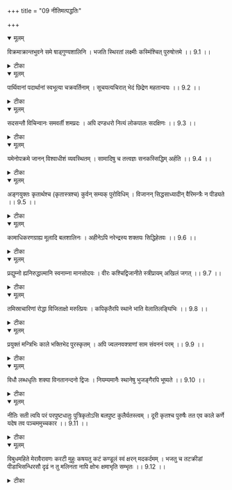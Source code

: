 +++
title = "09 नीतिमत्पद्धतिः"

+++


<details open><summary>मूलम्</summary>

विक्रमाक्रान्तभुवने समे षाड्गुण्यशालिनि ।
भजति स्थिरतां लक्ष्मीः कस्मिंश्चित् पुरुषोत्तमे ।। 9.1 ।।
</details>



<details><summary>टीका</summary>

विक्रमाक्रान्तभुवने पराक्रमव्याप्त लोके समे । अपि भ्राता सुतोऽर्घ्यो वा श्वशुरो मातुलोऽपि वा । नादण्ड्यो नाम राज्ञोऽस्ति धर्माद्विचलितः स्वकात् । द्वेष्योऽपि सम्मतः शिष्टस्तस्यार्तस्य यथौषधम् । त्याज्यो दुष्टः प्रियोऽप्यासीत् अङ्गली वोरगक्षता । इत्याद्युक्त रीत्या शरीरसम्बन्ध स्नेहद्वेषानादरेण गुणवत्यनुग्रहं दुर्गुणे निग्रहं च कुर्वन्ति इत्यर्थः । षाड्गुण्यशालिनि सन्धिविग्रहयानासन द्वैधीभाव समाश्रयाख्य गुणषट्क विशिष्टे आनृशंस्यम् अनुक्रोशः श्रुतं शीलं दमश्शमः । राघवं शोभयन्त्येते षड्गुणाः पुरुषोत्तमम् । इत्युक्त आनृशंस्यादि गुणषट्कयुक्तः इतीवार्थः । पुरुषोत्तमे पुरुषेषु श्रेष्ठि कस्मिंश्चित् राजनि लक्ष्मीः ऐश्वर्यं स्थिरतां भजति । न नश्यति । अर्थान्तरम् । विक्रमाक्रान्तभुवने त्रिभिर्विक्रमैः पदन्यासैः मितलोकत्रये समे । समोऽहं सर्वभूतेषु न मे द्वेष्योऽस्ति न प्रियः इत्युक्त स्नेहद्वेष विरहरूप साम्य विशिष्टे षाड्गुण्यशालिनि ज्ञान-शक्ति-बलैश्वर्य-तेजोरूप गुणषट्क विशिष्टे पुरुषोत्तमे नारायणे श्रीपतिः पुरुषोत्तम इत्यमरः । कस्मिंश्चित् एकस्मिन्नेव लक्ष्मीः पद्मा स्थिरताम् । नित्यैवेषा जगन्माता विष्णोः श्रीरनपायिनी इत्युक्तम् अनपायिनं सम्बन्धविशेषं भजते । 9.1 ।
</details>



<details open><summary>मूलम्</summary>

पार्थिवानां पदार्थानां स्वभूत्या चक्रवर्तिनाम् ।
सूचयत्यचिरात् भेदं छिद्रेण महतान्वयः ।। 9.2 ।।
</details>



<details><summary>टीका</summary>

पदार्थानां पदं त्राणं चक्रवर्तित्व संरक्षणमेव प्रयोजनं येषां तेषां स्वभूत्या निजैश्वर्येण चक्रवर्तिनां सर्वस्मिन्नपि भूचक्रे वर्तमानानां सर्वमपि भूचक्रं वर्तयतां वृत्तियुक्तं कुर्वताम् इति वार्थः । पार्थिवानां राज्ञां महवता बलवता छिद्रेण स्वजन विरोधेनान्य यः सम्बन्धः अचिरादेव भेदं तृतीयमुपायं कारणत्वेन सूचयति । ऐश्वर्य भ्रंशरूपम् अवस्थान्तरं वा स्वकार्यत्वेन सूचयति । अर्थान्तरम् । चक्रवर्तिनां कुलाल चक्रस्थितानां पार्थिवानां पदार्थानां कुल्यरामिति (मृदामिति) भावः । महता छिद्रेण विशालेन रन्ध्रेण अन्वयः सम्बन्धः अचिरात् स्वभूत्या स्वोत्पत्त्या घटशरावादि आकारापत्त्या प्रयुक्तं मृदन्त वैलक्षण्यं सूचयति । 9.2 ।
</details>



<details open><summary>मूलम्</summary>

सदसन्तौ विचिन्वानः समवर्ती शमप्रदः ।
अपि दण्डधरो नित्यं लोकपालः सदक्षिणः ।। 9.3 ।।
</details>



<details><summary>टीका</summary>

सदसन्तौ साध्वसाधू विचिन्वानः अनुग्रहाय निग्रहाय च मार्गमाणः समवर्ती प्रजासु पक्षपातं विना वर्तमानः । शमप्रदः परस्परविरोधं परिहरन् तस्करादि उपद्रवञ्च परिहरन् नित्यं दण्ड्येषु दण्डधरोऽपि यो लोकपालो भवति यो राजा जनरक्षको भवति स दक्षिणः समर्थः विपरीतस्त्वसमर्थः । अर्थान्तरम् । यो लोकपालः स्वर्गं नरकं च प्रापयितुं सदसन्तौ पुण्य-पापकृतौ विचिन्वानः समं वर्तत इति व्युत्पत्त्या समवर्तीसंज्ञः । शमप्रदः इन्द्रिय व्यापारविरतिश्शमः तत्प्रदः मारयन् इत्यर्थः । नित्यं दण्डधरोऽपि दण्डाख्यम् आयुधं दण्ड्येषु पापकृतां पापानुरूपं निग्रहं धारयति इति व्युत्पत्त्या दण्डधरसंज्ञश्च भवति । सदक्षिणः दक्षिणदिग्वर्ती । 9.3 ।
</details>



<details open><summary>मूलम्</summary>

यमेनोपक्रमे जानन् विश्वाधीशं व्यवस्थितम् ।
सामादिषु च तत्त्वज्ञः सनकस्सिद्धिम् अर्हति ।। 9.4 ।।
</details>



<details><summary>टीका</summary>

अहिंसा सत्यवचनं ब्रह्मचर्यम् अकल्कता । अस्तेयम् इति पञ्चैते यमाश्चैव व्रतानि च इति । यम शब्दार्थ उक्तः उपक्रमे ऐश्वर्यारम्भ दशायां यमेन अहिंसादिना व्यवस्थितम् एकरूपं पुरुषं विश्वाधीशं विश्वस्य भूमण्डलस्याधीशं प्रभुं जानन् अहिंसादि युक्त एव मण्डलाधिपतिः भविष्यति इति निश्चयवान् इत्यर्थः । सामादिषु साम-दान-भेद-दण्डेषु तत्त्वज्ञः यथार्थज्ञानवांश्च यो भवति सः तादृशः कः सिद्धिं नार्हति । एतादृशः सर्वोऽपि राजा सिद्धिम् इष्टार्थप्राप्तिम् अर्हति एव इत्यर्थः । अर्थान्तरम् । यं सनकं ब्रह्मकुमारम् एनोपक्रमे पापागमे जाते व्यवस्थिम् । परमात्मनि अवस्थितं विश्वाधीशं च विश्वेषाम् अधीशं मानसव्यधानाम् ईशम् अवश्यं च अजानन् महर्षयो ज्ञातवन्तः । सामादिषु ऋग्यजुस्सामाथर्वणेषु तत्त्वज्ञस्स सनकः सिद्धिमर्हत्येव । विः पक्षी परमात्मनोरिति भट्टबाणः । पुंस्याधिर्मानसी व्यधत्यमरः । अर्थान्तरम् । एनोपक्रमे पापागमे विश्वाधीशं प्रपञ्चप्रभुं व्यवस्थितं हंस स्थितिं च यं ब्रह्माणां जानन् सामादि तत्त्वज्ञः पुरुषो भवति स कः स ब्रह्मा सिद्धिं प्राप्यतां नार्हतीति । अर्थान्तरम् । सामादि तत्त्वज्ञः पुरुषः व्यवस्थितं गरुडस्थितं हरिं विश्वाधीशं चराचरपतिं जानन् भवति । एको नैकस्सवः कः किम् इति क संज्ञस्स हरिः सिद्धिम् अनवाप्तावाप्तव्य प्राप्तिं नार्हति । नानवाप्तम् अवाप्तम् इति स्मृतेः । 9.4 ।
</details>



<details open><summary>मूलम्</summary>

अङ्गयुक्तः कृतार्थश्च (कृतास्त्रश्च) कुर्वन् सम्यक् पुरोविधिम् ।
विजानन् सिद्धसाध्यादीन् वैरिमन्त्रैः न पीड्यते ।। 9.5 ।।
</details>



<details><summary>टीका</summary>

अङ्गयुक्तः स्वाम्यमात्यादिभिः सप्तभिः अङ्गैः युक्तः कृतार्थः साधितास्त्रः पुरः नगर्याः विधिं कर्तव्यं विधानं सम्यक् कुर्वन् सिद्ध्यसाध्यादीन् विजानन् असाध्यं त्याज्यं चादि शब्दार्थः । वैरिमन्त्रैः शत्रूणाम् आलोचनाभिः न पीड्यते । अर्थान्तरम् । हृदय शिरश्शिखा कवच नेत्रास्त्ररूपैः षड्भिरङ्गैः नेत्रवर्जितैः पञ्चभिर्वाङ्गैः युक्तः केषां चिन्मन्त्राणां पञ्चाङ्गान्युपदिष्टानि । तेषां चित् षडङ्गानि यथोपदेशं तत्तदङ्गैर्युक्त इत्यर्थः । कृतास्त्रः अस्त्रमन्त्रेण कृत दिग्बन्धन इत्यर्थः । अङ्गान्तर्भावेऽपि अस्त्रस्य पुनरुक्तिः । दिग्बन्धनार्था अनेनैवाफिप्रायेण गरुडपञ्चाशत् प्रथमश्लोकेऽपि अङ्गोक्ता सत्यामप्यस्त्रस्य पुनरुक्तिः । पुरोविधिं जप होम तर्पणाभिषेक विप्रभोजनात्मना पञ्चाङ्गां पुरश्चर्यां सम्यक् यथा शास्त्रं कुर्वन् सिद्धसाध्यादीन् विजानन् सिद्धसाध्य सुसिद्ध वैररूपांश्चतुर्विध मन्त्रान् विजानन् वैरिमन्त्रैः न पीड्यते । वैरिसंज्ञकैः मन्त्रैः न पीड्यति इत्यर्थः । मन्त्रचातुर्विध्यं पाद्मसंहीतायाम् उक्तम् । चतुष्पदं लिखित्वोऽर्व्यां तत्राकारादि निक्षिपेद् यस्मिन् पदे साधकस्य नामाद्यर्ण लिपिस्तथा तत्रैव चे भवेन मन्त्रस्याप्याद्यर्णम् अवस्थितम् । तत्सिद्धं स्याद्द्वितीये तु साध्यं विद्यादनन्तरे पदे तु सिद्धं तुर्ये तु वैपरीत्याय कल्पते । सिद्ध्येत् सिद्धं जपाद्यैस्तु साध्ये साध्यं सुसिद्धके । अधीत मात्रं महते फलाय भवतिर्ध्रुवम् । पदे तु वैणिस्याच्चेल्लपिरध्येत् प्रणाशनम् । आनुगुण्यं परीक्ष्याथ निमित्तानि परीक्ष्य च । साधकस्साधयेन्मन्त्रंदेवस्य कुटिलागतिम् । चतुर्षु मूलमन्त्रेषु नानुगुण्यं परीक्षयत् । तारमष्टाक्षरं चैव द्वादशाक्षरमेव च । विष्णुना यत्र्यापि तथा चत्वारः प्रथमे मता इति विजानन् सिद्धसाध्यादीन् इत्यत्र चातुर्विध्यज्ञानमात्रं स विवक्षितम् । किन्तु तत्कृतं ग्राह्याग्राह्यत्व ज्ञानं तत्फल भेद ज्ञानं केषु चिन्मन्त्रेषु वैरित्वानादरत्व ज्ञानं च उपसर्ग इमम् अर्थं सूचयति । तत्तन्मन्त्राज्ञानि तत्तन्मन्त्रप्रकरणे वेदितव्यानि । यदा अष्टाक्षराङ्गानि तत् प्रकरणे दर्शितानि । पाद्मे तन्त्रे अङ्गानि षट् । द्विषट्कस्य मन्त्रस्यैव विदुर्बुधा इति द्विषट्कशब्दो द्वादशाक्षरवाची द्वादशाक्षर मन्त्रस्यैव अस्यापि मन्त्रस्य ष़डङ्गानि । बुधा विदुः इत्यर्थः । द्वादशाक्षरस्य तु श्रद्धो महान्श्च वीरश्च द्वास्सहस्रश्च ते जपा । उल्कान्ताष्टदि मे शब्दाऋ चतुर्थ्यन्ता कुतान्नदाः इत्यङ्गान्युपदिष्टानि कुतान्त शब्दः स्वाहाकार वचनः । स्वाहाकारो कुतान्तस्यादिति संज्ञाकरणात् । क्रुद्धोल्काय स्वाहा । महोल्काय स्वाहा । वीरोल्काय स्वाहा । द्यूल्काय स्वाहा । सहस्रोल्काय स्वाहा । तेजोल्काय स्वाहा । इति षडङ्गमन्त्राः । बीज शक्त्यङ्गहीना ये मन्त्राः तेस्युः निरर्थकाः । तस्मात् साहं बिजयुक्तं शक्तियुक्तं फलप्रदमिति स्मरणात् अङ्गयुक्तम् इत्युक्तम् । एवं बहुप्रकारान् न्यासान् कृत्वा अन्ते दिग्बन्धनम् अस्त्रमन्त्रेण कर्तव्यं तत् उच्यते । कृतास्त्र इति क्रमदीपिकायां बहून् न्यासानुक्त्वा तदन्ते दिग्बन्धप्रकार उक्तः । प्रणवहृदोरवसाने ओन्नम इत्युच्चार्य तदन्ते सचतुर्थं सुदर्शन अस्त्रपदम् उक्त्वा षडन्तम् अमुना कलयेत् मनुना अस्त्रमुद्रया हरित इति हृदिति नमश्शब्दोच्यते । प्रणव हृदोरवसाने ओन्नम इत्युच्चार्य तदन्ते सचतुर्थं सुदर्शनमुक्त्वा सुदर्शनाय इत्युक्त्वा तथा अस्त्रपदं ष़डन्तमुक्त्वा तथा चतुर्थ्यन्तमस्त्राय षडित्युक्त्वेत्यर्थः । ओन्नमस्सुदर्शनाय अस्त्राय षडिति पुष्कलो मन्त्रः । अमुना मनुना अनेन मन्त्रेण अस्त्रमुद्रया च हरितः कलयेत् बध्नीयात् अस्त्रमुद्रालक्षणं पाद्मे अभिहितम् । तर्जन्यङ्गुष्ठ शिरसा स्फोटयेत् चक्रवत् स्मरन् । दिक्षु सर्वासु शेषाभिर्मुष्ठिं बद्ध्वा चतुर्मुख सैषास्त्रमुद्रा विज्ञेया इति क्रमदीपिकायाम् अपि । नारा च मुष्ठ्युद्धृत बाहुयुग्म साङ्गुष्ठ तर्जन्युदितोध्वनिस्तु । विष्वग्विषक्तः कथितास्त्र मुद्रेति । पुरश्चरणस्वरूपं गौतम तन्त्रेऽभिहितम् । जपहोमौ तर्पणं चस्सेको ब्राह्मण तर्पणम् । पञ्चाङ्गोपासनं लोके पुरश्चरणमुच्यत इति । जप-होम-तर्पणानां सङ्ख्या नियमः तत्तन्मन्त्र प्रकरणे द्रष्टव्यः । यदा अष्टाक्षरप्रकरणे जपो लक्षाष्टकं प्रोक्तं तदर्धं जलतर्पणम् । तदर्धं जुहुयादग्नौ ततस्सिद्ध्यति मन्त्रराडिति । जपार्धं तर्पणं तर्पणार्धं होम इत्यर्थः । परिभाषाप्रकरणे अन्यथा सङ्ख्योक्ता । द्वादशाष्टाक्षरमपि जपेदक्षरलक्षकम् । तदर्धं जुहुयादग्नौ । होमशीलाः प्रकल्पयेदिति । अस्मिन् पक्षे होमार्ध सङ्ख्यया तर्पणं कार्यम् । समान सङ्ख्यं वा एतदानुगुण्येन तदर्धं जुहुयादग्नौ ततस्सिद्ध्यति मन्त्रराडित्यत्रापि तच्छब्दो व्यवहितामपि जपसङ्ख्यां वदति न तर्पणसङ्ख्याम् । पूर्वश्लोके विरोधात् युगभेदेन सङ्ख्या नियमो भिद्यते । यावदुक्तं कृतयुगे मन्त्राभ्यसनमिष्यते । त्रेतादिषु त्रिषु प्रोक्तम् । द्विगुणं त्रिगुणं क्रमात् । चतुर्गुणं परं वापि ततो मन्त्रफलेप्सया इति वचनात् । सेकोऽभिषेकः स्नानं तत्तन्मन्त्रकरणकम् । यथा अष्टाक्षरं जपतः तन्मन्त्रकरणकं पाद्मे तन्त्रेऽभिहितम् । ततो मध्याह्नसमये स्नानं कुर्यात् यथाविधि न्यासम् अग्रे ष़डङ्गानां कृत्वादाय मृदङ्करे । सर्वे निधाय कृत्वा तां त्रिधा मूलाग्रमध्यतः मूले स्थितां मृदं पूर्वमभिमन्त्र्यार्थ विद्यथा विदिक्षु दिक्षुचोर्ध्वायां अधरायामपि क्षिपेत् । ततो मध्य स्थितां मृत्स्नात् उदके मूलविद्यया निक्षिप्य भागम् अग्रस्थं कराभ्यां करयोः द्वयोः विधाय पङ्कमम्भोभिः दर्शयित्वा च पूषणम् अस्त्रहीनाङ्गविद्याभिः आपादतलमस्तकम् आलिप्य देहम् अखिलम् अवगाह्य च वारिषु देवमावाह्य लक्ष्मीशंदद्यात् अर्घ्यादिकम् । ततः तत्पादकमलाम्बोभिः पाणिभ्यां कुम्भमुद्रया पावनैः शिरसि न्यस्तैरात्मानम् अभिषिच्य च वासुदेवम् अभिध्यायन् अघमर्षणम् आचरेदिति । यद्यपि इदं स्नानं पञ्चकालप्रकरणे अभिहितं न तु पुनश्चरणप्रकरणे तस्मान्न पुनश्चरणार्थता इति तथापि मन्त्रान्तरेषु तत्तन्मन्त्रप्रकरणक स्नानदर्शनादिदं स्वतन्त्रत्वेऽपि अष्टाक्षर पुरश्चरणकाले पुरश्चरणार्थमपि इति गम्यते । अत एव क्रमदीपिकायां द्वादशम् अष्टाक्षरं वा पुरश्चरन्तः तन्मन्त्रकरणकं स्नानमुक्तम् । कुर्वन् स्वात्मीयं कर्मवर्णाश्रमस्थं मन्त्रं जप्त्वा अद्भिस्नानकालेऽभिषिञ्चेत् इति । वर्णाश्रमधर्मार्थम् । यत् स्नानं चोदितं तदेव पुरश्चर्यमाण मन्त्रेण कर्तव्यम् । अनेन नित्य स्नानमन्त्रस्य अघमर्षण सूक्तादेः बाध एव न तु स्नानान्तरम् इत्यर्थः । जप-होम-तर्पण-स्नान-ब्राह्मणभोजनैः पञ्चभिरङ्गैर्युक्तं मन्त्रं प्रतिपाद्यदेवतायाः तेन मन्त्रेण आराधनं पुराणं पुरश्चरणं सम्यक् कुर्वन् इत्यत्र सम्यक्त्वं तादर्ध्येन प्रवृत्त शास्त्रार्थोपसंहारः । तत्र मन्त्रस्वरूप तदर्थज्ञान पुरश्चरण तदिति कर्तव्यता कलाप तत्प्रयोगविशेष तत्फलविशेषाणां गुरुवक्त्रात् अवगमः प्रथमः शास्त्रार्थः । पाद्मे तन्त्रे सर्वे मन्त्रास्सर्वफल गुरुवक्त्राद्यदिश्रुता इति प्रकारान्तरेण अवगमे फलाभावोऽनर्थश्च तत्रैवोक्तः । यदृच्छया श्रुतो मन्त्रः छन्नेनाथ च्छलेन वा पत्रेक्षितो वा व्यर्थः स्यात् प्रत्युतानर्थदो भवेदिति । गुरोकलाभे मातृका चक्रपूजका पूर्वकं मन्त्रोद्धारोऽभिहितः । पाद्मे तन्त्रे तादृश मन्त्राणां फलविशेष साधनता मात्रं न तु पुनः गुरूपदिष्टमन्त्रवत् सर्वफलसाधनत्वम् इत्यप्युक्तम् । तत्रैव प्रशस्ते निर्जने गुप्ते भूभागे शोधिते समे । हस्तद्वयेन विस्तीर्णं स्थण्डिलं चतुरश्रकम् । दर्पणोदरसङ्काशम् उन्नतं चतुरङ्गुलैः । मृद्भिर्विधाय सुषिरं गोमयेनानुलिप्य च । प्रोक्ष्य चक्रं विधातव्यं षोडशारं परिष्कृतम् । नाभि नेमि समायुक्तं चन्दन क्षोदरेखया । तन्मध्ये छन्दसामादिररभूषु स्वरान् तथा । स्पर्शाक्षरं नाभिमध्ये नेमिमध्ये च यादवः । एवं न्यस्तेषु वर्णेषु द्वादशाक्षरविद्यया । अर्घ्याद्यैः सकलैर्भोगैः वर्णात्मानं समर्चयेत् इति । चक्रपूजां विधाय वर्णानां संज्ञाभेदान् देवताभेदान्श्च अभिधाय वर्णानां चक्रनिष्ठानां नामान्यपि च देवताः यो वेत्ति तस्य फलदा मन्त्रिणः चतुराननेति । तत् ज्ञानस्यावश्यकताम् अभिधाय अक्षराणां नक्षत्रराश्यादिकम् उक्त्वा मन्त्रस्य साधकस्य च नरनार्योरिवानुकूल्य प्रातिकूल्य परीक्षा प्रकारम् उक्त्वा स्त्रीपुन्नपुंसकभेदेन मन्त्र त्रैविद्यमाह । स्त्रियन्तु मन्त्रास्स्वाहान्ताः नमोऽन्तास्तु नपुंसकाः शेषाः पुरुषमन्त्रास्युरिति त्रिविधम् ईरितम् इत्युच्छाटने षडन्तामारणाद्यर्थे शस्ता भूताद्युपद्रवे हुङ्कारान्ताः प्रशस्यन्ते नौ षडन्ता स्तुते पुनः । आप्यायने नियुज्यन्ते धर्मकामार्थमुक्तिषु । चतुर्थ्यन्ताः प्रशस्यन्ते ओमन्ता सर्वसिद्धिदा इति चक्रोधृत मन्त्राणां शेषां चित् क्वचिदानुगुण्यम् अभिधाय गुरूपदिष्टानां तु सर्वेषामपि सर्वार्थताम् आह । सर्वे मन्त्राः सर्व फलाः गुरुवक्त्राद्यदिश्रुताः इति अतो वैधर्म्यात् गम्यते । चक्रोद्धार गुरूपदेशाद्वौ पक्षापरस्पर निरपेक्षाविति यदि शब्दोपबन्धाच्च सर्वफलसाधनत्व अतिशयोपदेशात् अयं मुख्यः कल्पः । चक्रोद्धार इति गम्यते । अयं मन्त्रोद्धार प्रकारः तत्तन्मन्त्रप्रकरणे वेदितव्यः । यथा अष्टाक्षरप्रकरणे वर्णचक्रं समालिख्य भूमावर्घ्यादि साधनैः । अभ्यर्च्य च यथा न्यायं ततो वर्णान् समुद्धरेत् ।। उद्गीथम् आदौ विघ्नेशः प्रयोज्यः तदनन्तरम् । ब्रह्मसाधन संयुक्ते मन्दरः तदनन्तरम् ।। आदिदेवाव्रतो भद्रे बाहुः पश्चात् ---------तेः । वाहिर्गोपन समर्पितश्वसनो विष्णुशीर्षकः ।। वनमाली ततो योज्यो मधुसूदन संयुतः । प्रणवादि शिरावायुः इति वर्णक्रमो मति इति उद्गीथः प्रणवः । आदौ अकारात् पूर्वं विघ्नेशो नकारः प्रयोज्यः ब्रह्मसाधन संयुक्तो मन्दरः । ओकार संयुक्तो मकार इत्यर्थः । भद्र बाहुः नाकारः । आदिदेवव्रतः अकारव्रतः वह्निरेफः गोपनः आकारः श्वसनो यकारः विष्णुः अकारः वनमाली णकारः मधुसूदनः आकारः प्रणवादि रकारः वायुः यकारः । अनयोः अन्यतर मार्गेण मन्त्रस्वरूपं ज्ञातव्यम् । इदमेकं सम्यक्त्वम् । मन्त्रशब्दार्थो विज्ञातव्यः । मननं सर्व सत्त्वानां त्राणं संसारसागरात् । मननत्राण सम्योगात् मन्त्र इत्युच्यते बुधैः । मन्नित्ययं शब्दः मन्त्रार्थ चिन्तावाची । मननेन सर्वसत्त्वानि त्रायत इति मन्त्रः इत्यर्थः । अथवा गोपनीयत्वात् हेतोर्मन्त्रयतेः अयम् अप्रत्ययान्तः पुल्लिङ्गः । तथा वेदलोकयोः जपतः पुरुषस्य मन्त्रेण रक्षणीयत्वात् कर्तृसाधन अप्रत्ययान्तोऽयं मन्त्रयति धातूत्पन्नो मन्त्रशब्दः अप्रत्ययान्तत्वात् एव लोके वेदे च पुल्लिङ्ग प्रयोग उपपद्यते इत्यर्थः । रक्षाप्रकार उक्तः । मन्त्रेण स्थाप्यते देवो मन्त्रेणैव विसृज्यते । ज्ञानानां तत्परं ज्ञानं मन्त्रज्ञानं विदुर्बुधा इति । एवम् अप्रत्ययान्तत्वे चित इत्यन्तोदात्तता स्यात् । व्यत्ययो बहुळमित्याद्युक्तता निर्वाहः । एवं मन्त्रत्वज्ञानमपि सम्यक् पदेन विवक्षितम् । तत्तन्मन्त्रप्रकरणोक्त निरुक्तिपर्यालोचनया मन्त्रार्थो वेदितव्यः । यथा अष्टाक्षरनिरुक्तिः । निरुक्तम् अन्य मन्त्रस्य कथयामि यथा तथम् । आपः क्विबन्तो व्याप्त्यर्थः स्मर्यते कर्तृसाधनः । ओकारो वर्णव्यत्यासात् स्यादकारस्य पद्मजा । मकार वर्णव्यत्यासः पकारस्याप्ययन्त्विदम् । अन्तर्बहिश्च यत्सर्वं व्याप्नोति तदुदीरितम् । आपॢ व्याप्ताविति धातोः कर्तरि क्विप् । आकारपकारयो स्थाने वर्णव्यत्यासात् ओकारमकारौ कृत्वा प्रणवो निष्पाद्यते । अथवा तन्तु सन्तानाव्यतेर्ये इणोमदिष्यते । टेश्चरोपो वकारस्य प्रसारणमतः परम् । पूर्वक्त्वं चोपसर्गस्य स्यादाङ्गश्चाद्गुणः कृतः । यस्मिन्नोतमिदं सर्वं तदेवम् अभिधीयते । वेञ् तन्तु सन्ताने इति धातोर्मट् प्रत्ययः । प्रत्ययस्य टित्वादेव धातोष्टि लोपः । परिशिष्टस्य वकारस्य सम्प्रसारणम् आनन्दपूर्वत्वम् आद्गुण इति गुणः । अवते रक्षणार्थाद्वाम् ---------टिलोपे च वर्तते । वकारस्योपधायाश्च द्वयो रूढागमस्मृतः । गुणे च रूपं यत्सर्वं त्रायते तत्परं पदम् । अभिधेयमिति प्रोक्ता निरुक्तिः प्रणवस्य सा । सम्यतेदेव एकैकस्तेषाम् एकं परायणम् । नरोदेवः परस्स्रष्टा सर्गादौपाध सामदः । तस्मात् नाराणि पाथांसि तान्येवायनम् उच्यते । देवस्य हेतोश्चामुष्मान् नारायण समाह्वयः । नारावाय नमावासः पुरुषस्य मधुद्विषः । अण् प्रत्यय प्रकृत्यर्थे ततो वा तत्समाह्वयः । एतादृश निरुक्त्यानुगुण्ये न मन्त्रार्थोऽनुसन्धेयः । मूलमन्त्राधिकारा ----क मन्त्रार्थः । बहुश आचार्यैः विचारितः । एवं मन्त्रान्तरेष्वपि तत्तदर्थोऽनुसन्धेयः । पदमपरं सम्यक् कुर्वन् पुरोविधि ---- ऋषिच्छन्दो देवतादिकमपि स्मर्तव्यम् । छन्दो मन्त्राक्षरे यत्तादर्शनादृष्टिरुच्यते । दर्शनं च फलस्याहुः न पुनः दर्शदर्शनात् । देवता मन्त्र फलदा मन्त्रेण प्रतिपादिता । सम्यक् कुर्वन् पुरोविधिम् इत्यत्र सम्यक्त्वं विवक्षितम् । भल्लोदुम्बर बोध्यर्क वटपत्रेषु भोजनम् । वर्जयेत् साधको यत्नात् आलस्यं दीर्घचिन्तनम् । भवादनिद्रा निर्वेद निग्रहानुग्रहान्स्त्यजेत् । पद्माक्षमालां ग्रीवायां लम्बयेत् साधकश्शुचिः । धारयेद्रैमयं चक्रं सर्वविघ्नोपशान्तये । जपकालेऽथवा शङ्खचक्राकृति यथा तथा । शार्ङ्ग ख़ड्ग गदाकार लाञ्छनं लाञ्छयेत् सुधीः । बाह्वोश्च मूर्ध्नि हृत्पार्श्वे धार्यमेव चतुर्मुख । चक्रादि पञ्चाभिज्ञान लक्षिताङ्गं परीक्षितम् । पुरुषं दूरतो दृष्ट्वा भूताद्याभयविह्वलाः । विद्रवन्ति तथा घोराः पाप वीक्षण मात्रतः । विनश्यन्ति तथा पुण्य पुञ्जानि प्रविशन्ति च । प्रणमन्ति तथा देवा देवर्षि प्रवराः तथा । अकृत्यमपि कुर्वाणो भुञ्जानो वा इतस्ततः । पापैर्न लिप्यते देहि चक्राद्यायुध लाञ्छितः । अव्यं कव्यं च दातव्यं तस्मै तद्दानमक्षयम् । अपिधाय शिखाबन्धम् अकृत्वा तिलकं यदा । आधारयन् तथा दर्भान् सूत्रैः अनुपनीतयन् । कुर्वन् कर्माणि न फलं प्राप्नुयात् पुरुषाधमः । नग्नो मुक्त शिखाबन्धः वाससावावकुण्डितः । गच्छन् शयानः प्रलपन् न जपात् फलमश्नुते । जपेत् मौनं समास्थाय सह सम्भाषणादिकम् । प्रतिलोमादिभिः नीचैः न कुर्यात् मन्त्रवित्तमः । व्याहरेदपि कार्यार्थं नित्यं तद्गत मानसः इत्यादिकं समस्तम् इति कर्तव्यता जातं सम्यक् पदेन विवक्षितम् । सर्वेषां काय शुद्ध्यर्थम् आदौ चान्द्रायणं स्मृतम् । पादोदकं पञ्चगव्यं ब्रह्मकूर्च जलं तथा । पीत्वा कायविशुद्ध्यर्थं पुरश्चरणम् आचरेत् इति चान्द्रायणादिपूर्वकत्वं च सम्यक् पदेन विवक्षितम् । 9.5 ।
</details>



<details open><summary>मूलम्</summary>

कामाधिकरणग्राह्य मूलादि बलशालिनः ।
अहीनेऽपि नरेन्द्रस्य शक्तयः सिद्धिहेतवः ।। 9.6 ।।
</details>



<details><summary>टीका</summary>

अशनाच्छादनादि भोग्यवस्तुजातं कामः । तेन अधिकानि समृद्धानि रणग्राह्यानी शौर्यातिशयात् युद्धाय सङ्ग्राह्याणि यानि मूलादीनि षड्विधानि बलानि तद्वतो नरेन्द्रस्य राज्ञश्शक्तय इत्यत आह । प्रभुशक्तिः मन्त्रशक्तय अहीनेऽपि हानिरहितेऽपि प्रत्यर्थिनि सिद्धिहेतवः जयहेतवः । अर्थदान बहुमानादिभिः यदा सेना सन्तुष्यति तदानीमेव युद्धं कर्तव्यम् इति अत्राह मनुः । यदा मन्येत भावेन हृष्ट पुष्टं स्वकं बलम् । परस्य विपरीतं च तदायायात् रिपुं प्रतीति प्रायेण शत्रोः उपद्रव दशायामेव युद्धं कर्तव्यम् । स्वस्य बलाधिक्ये प्रकृतिस्थेनापि सहयोद्धव्यमित्याह मनुः । अन्येष्वपि च कालेषु यदा पश्येद्ध्रुवं जयम् तदा यायाद्विगृह्यैवन्यसने चोत्थिते पिरोपिरि । युद्धकाले बल स्वभावशुद्धि शौर्यातिशयं परीक्षेत इत्याह मनुः । संशोध्य त्रिविधं मार्गम् । षड्विधं च बलं स्वकम् । साम्परायिक कल्पेन यायादरिपुरं प्रतीति । अर्थान्तरमपि । कामानाम् औषधमणिमन्त्राणां धान्याधिकरणानि आरण्याकार मान्त्रिक रूपाणि तेभ्यो ग्राह्यम् । यन्मूलादि रूपं बलं तद्वतो नरेन्द्रस्य अहितुण्डिकस्य शक्तयः सामर्थ्यानि अहीनेऽपि सर्वश्रेष्ठेऽपि सिद्धिहेतवः । गृहदंश क्रिया प्रतिबन्धगति प्रतिबन्ध विषनिर्घातादीनि सिद्धिः । विषहरौषधि विशेष मूल मूलफलार्थः । आदि पदेन मणिमन्त्रयोः सङ्ग्रहः । ओषधि मूल मणिमन्त्राणां विषनाशकतया रक्षाहेतुत्वात् बलत्वोपचारः । अर्थान्तरमपि । कामः फलकामना अधिकरण देवयजनभूमिः । ग्राह्यं यज्ञार्थतया सम्पाद्य व्रीह्याज्य पशु सोमलता दक्षिणा द्रव्यादिकं मूलमदन्तीति मूलादि बलानि तद्वतो । अहीनेऽपि चिरकाल साध्यतया विघ्नबहुळे क्रतुविशेषेऽपि सिद्धिहेतवः निर्विघ्न समाप्ति कारणानि एवं वा कामाधिकरण ग्राह्यश्चासौ मूलादि बलशाली चेति विग्रहः । कामाधिकरणानि कामाधिकारः य एवं विद्वान् त्रिरात्रेण यजते सुवर्गमेव लोकमेतीत्यादि विधयः तद्ग्राह्यः तत्प्रवर्तनीयः । अन्यत् पूर्ववत् महर्षि सहायं विना कथमिव नरेन्द्रेण तत् कर्तुं क्षमते यत्सुरेन्द्रा अपि प्रतिबध्नाति इत्यभिप्रायेण नरेन्द्र शब्दो मूलादि शब्दश्च प्रयुक्तः अर्थान्तरम् । काम्यन्त इति कामाः । कल्याणगुणाः तेषाम् अधिकरणं कामाधिकरणं ग्राह्यं ज्ञेयं मूलानि कारणानि तेषामादि आदिमूलं प्रथमकारणम् इत्यर्थः । उक्त प्रकारेण कामाधिकरण शब्देन ग्राह्य शब्देन मूलादि शब्देन च परमात्मा अभिधीयते । स एव बलम् इष्टसाधनं तद्वतो नरेन्द्रस्य पुरुषश्रेष्ठस्य शक्तयः । ज्ञान भक्ति वैराग्यादि रूपाः अहीनेन अपकृष्टे पुरुषार्थे मोक्षलक्षणेऽपि सिद्धिहेतवः प्राप्तिहेतवः यश्च कामः रागः तेन   
कामक्रोधादिकम् उपलक्ष्यते । आधिर्मनः पीडाकरणम् इन्द्रियजातं ग्राह्यं विषयजातम् एतानि मूलानि ययोस्सुखदुःखयोः ते कामाधिकरणग्राह्यमूले सुखदुःखे पुण्यपापे वाते अदयति अनुभावयति नाशयति इती वा कामाधिकरण मूलादि शब्देन परमात्मोच्यते । अन्यत् पूर्ववत् । 9.6 ।
</details>



<details open><summary>मूलम्</summary>

प्रद्युम्नो ह्यनिरुद्धात्मानि स्वनाम्ना मानसोदयः ।
वीरः कश्चिद्विजानीते स्त्रीप्रायम् अखिलं जगत् ।। 9.7 ।।
</details>



<details><summary>टीका</summary>

प्रकृष्टं द्युम्नं द्रविणं यस्य सः प्रद्युम्नः । हिरण्यं द्रविणं द्युम्नं अर्थरैर्विभवा अपि इत्यमरः । अनिरुद्धः अप्रतिरहतः आत्माधृतिर्यत्तश्च यस्य सः अनिरुद्धात्मा । आत्मा देह मनो ब्रह्म स्वभाव श्रुति बुद्धिषु प्रयत्ने चापीति विश्वः । स्थिर स्वभाव इति चार्थः । स्वनाम्ना ज्ञातेन मानसोदयः परेषां मानसे उदयः प्रादुर्भावः यस्य सः मानसोदयः । स्वनाम्ना स्मारित इत्यर्थः । धीरः शूरः बलाधिकः कश्चिदिति दुर्लभता सूच्यते । अखिलजगत् स्त्रीप्रायं विजानीते निर्मितत्वेन स्त्रीवत् स्ववशं जानीते । अर्जुन हनुमदाद्यभिप्रायेण इदमुच्यते । न धैर्य शौर्यातिशये न नामस्मरणमात्रेण त्रस्तलोकः पुरुषो दुर्लभः इत्यर्थः । अर्थान्तरम् । स्वनाम्ना प्रद्युम्नः प्रद्युम्न शब्दरूपेण स्वनाम्ना प्रसिद्ध इत्यर्थः । लोक व्युत्पत्तेः विचित्रत्वात् स्वनाम्ना मानसोदयः । मानसोदय शब्दरूपेण स्वनाम्ना प्रसिद्ध इत्यर्थः । अनिरुद्धात्मा अनिरुद्धसंज्ञः पुत्रः पुत्रत्वादेव आत्मशब्दवाच्यो यस्य सः । आत्मा वै पुत्रनामासि इति श्रुतिः । वीरः जेतुम् अशक्यः कश्चित् एक एव मन्मथः अखिलं जगत् स्त्रीप्रायं विजानीते कुरुत इत्यर्थः । स्त्री बहुळं करोतीत्यर्थः । गाढाभिलाषा स्वदत्तेन सर्वोऽपि लोकः स्त्रीबाहुळ्यं सम्पादयति इत्यर्थः । अर्थान्तरम् । प्रद्युम्नसंज्ञः व्यूहावतारवान् अनिरुद्धशरीरकः स्वयमेव भवति इति व्युत्पन्नेन स्वभूप्रभृति शब्देन स्वनाम्ना मानसोदयत्वेन ख्यापितः । मानसेन स्वसङ्कल्पेनैव उदयः प्रादुर्भावो यस्येति मानसोदयत्वं स्व सङ्कल्पायत्त शरीरकत्वं विं पक्षिणं गरुडम् ईरयति प्रेरयति इति । वीरः कः नित्यसुखः एकोनैकस्स वः कः किम् इति नामसहस्रे चिज्ज्ञानरूपः अखिलं जगत् स्त्रीप्रायं विजानीते स्त्रीवत् स्ववश्यं जानीते । पुरुषशब्द निर्वचने यमर्थ स्मर्यते स एव वासुदेवोऽयं पुरुषः प्रोच्यते बुधैः । स्त्रीप्रायम् इतरत् सर्वं जगत् स्थावरजङ्गमम् इति । स्वनाम्ना सङ्कीर्तितेन मानसे उदयः सम्यक् परिस्फुरणं यस्य स इति वा अर्थः । 9.7 ।
</details>



<details open><summary>मूलम्</summary>

तमिस्राचारिणां रोद्धा विजिताक्षो मरुत्प्रियः ।
कपिकृतैरपि स्थाने भाति वेलातिलङ्घिभिः ।। 9.8 ।।
</details>



<details><summary>टीका</summary>

तमिस्रम् अन्धकारः । तमिस्रं तिमिरं तम इत्यमरः । तेन च भ्रमो लक्ष्यते । यथार्थ ज्ञानोत्पत्ति प्रतिबन्धकत्व साम्यात् तमिस्रम् आचरन्ति इति तमिस्राचारिणः व्यामोहकारणः । तेषां रोद्धा निवर्तकः तत्कृतं धर्माधर्म भ्रमं निरस्यन्नित्यर्थः । विजिताक्षो जितेन्द्रियः । अग्निहोत्रादि अनुष्ठानेन मरुतां देवानां प्रियः पुरुषः चन्द्र विश्वामित्रादिः । वेलातिलङ्घिभिः अतिमात्रैः कपिकृत्यैः चपरकृत्यैरपि बृहस्पतिदार वसिष्ठ धेन्वपहरणादिभिः अपि भात्वेव स्थाने युक्तम् । निमित्तस्य गुरुदार हरणस्य निन्दितत्वेऽपि तत्कृतस्य सर्वदेवता विरोधाचरणस्य इतरा साध्यत्वात् । भासहेतुत्वम् एवं मुनिधेनु हरणस्य निन्दितत्वेऽपि त्रिशङ्कु स्वर्गारोपणादेः इतरासाध्यत्वात् । अर्थान्तरम् । तमिस्राचारिणां रोद्धा निशाचराणां हन्ता । तमिस्रा तामसी रात्रिः इत्यमरः । विजिताक्षः अक्षकुमारजेता मरुत्प्रियः वायोरिष्टः हनुमान् वेलातिलङ्घिभि अतिक्रान्त समुद्रतीरैः कपिकृत्यैरपि उत्प्लवनैरपि भाति । 9.8 ।
</details>



<details open><summary>मूलम्</summary>

प्रयुक्तं मन्त्रिभिः काले भक्तिभेद पुरस्कृतम् ।
अपि ज्वलनवक्त्राणां साम संवननं परम् ।। 9.9 ।।
</details>



<details><summary>टीका</summary>

काले मन्त्रिभिः प्रयुक्तं प्रातिकूल्याभिवृद्धेः प्रागेवामात्यैः कृतं भक्तिभेदेन पुरस्कृतं पूजितं साम समीचीन वचनं ज्वलनवक्त्राणाम् अपि क्रोधातिशयेन ज्वलनसदृश मुखानाम् अपि परं संवननं श्रेष्ठं वशीकरणसाधनं वशीक्रिया संवननं इत्यमरः । अर्थान्तरम् । काले बहिष्पवमानादि प्रयोगकाले मन्त्रिभिः सामगैः ऋग्यजुस्सामानि मन्त्राः तद्विदः मन्त्रिणः अहेर्बुध्न्य मन्त्रं मे गोपाय यमृषयस्त्रेविदाविदुः । ऋचस्सामानि यजूंषि । सा हि श्रीरमृता सताम् इति श्रुतेः प्रयुक्तं गीतं भक्तिभेदेन हि काराख्येन भक्ति विशेषेण पुरस्कृतं पूर्वभागे कृतं हिङ्कारस्य सामानवयवत्वेऽपि सप्तभक्तं सामोपासीतेति श्रुत्या स्तोत्रां गत्वेन च भक्ति शब्दः प्रस्तावस्य सामावयवत्वेऽपि साम पुरस्कारकत्वं न सम्भवति । उद्गीथाद्येशदेश पुरस्कारकत्वात् ज्वलनवक्त्राणाम् अपि अग्निमुखानां देवानामपि सामगीति विशेषः परं संवननम् इति । यद्वा भक्तिभेदैः प्रस्तावोद्गीथ प्रतिहारोपद्रव निधनाख्यैः विभाग विशेषैः पूजितमिति । 9.9 ।
</details>



<details open><summary>मूलम्</summary>

विधौ लब्धधृतिः शक्या विनतानन्दनो द्विजः ।
नियम्यमानैः स्थानेषु भुजङ्गैरपि भूष्यते ।। 9.10 ।।
</details>



<details><summary>टीका</summary>

नीत्या जैमिनि मुनि प्रणीता न्यायकलापेन विधौ शास्त्रार्थे लब्धधृतिः निर्भयः क्रियमाणे कर्मणि अन्यथावशङ्का हि दुरितोत्पत्ति शङ्काजननद्वार भीतिम् उत्पादयति । न्याय जनितो निर्णयस्तां शङ्कां वारयति । विनतानन्दनः आनतानाम्य द्विजां दक्षिणाभिः आनन्दोत्पादकः । द्विजै त्रैवर्णिकः स्थानेषु नियम्यमानैः भुजङ्गैरपि भूष्यते । संज्ञापनविशसनादिषु नियुज्यमानैः कुपितैरपि स्तूयते । अर्थान्तरम् । नीत्या इष्टदेश प्रापणेन तदर्थम् इत्यर्थः । विधौ विष्णालब्धधृतिः प्राप्तधारणः विनतानन्दः द्विजः वैनतेयः पक्षि स्थानेषु शिरः कर्ण भुज वक्षः कटि पादेषु नियम्यमानैः बध्यमानैः भुजङ्गैः सर्पैरपि भूष्यति अलङ्क्रियते । 9.10 ।
</details>



<details open><summary>मूलम्</summary>

नीतिः सती त्वयि परं परपुष्टधातुः
पुत्रिकृतोऽसि बलपुष्ट कुलैर्यतस्त्वम् ।
दूरी कृतश्च पुरुषैः तत एव काले
कर्णे यदेष तव पञ्चममुच्चकार ।। 9.11 ।।
</details>



<details><summary>टीका</summary>

व्यवहारासमर्थस्य कोकिलस्य शैशवे शरीर रक्षार्थ काक कुलान्तर्भावोपेक्षितः । साध्यनिष्पत्त्युत्तरकालं विजातीय सहवासस्य दुःखावहत्वेन सजातीय सहवासस्य हृद्यत्वेन काककुल बहिर्भावोपेक्षितः । एतरुभयं काकैरेव घटयतो विधेः साजात्य वैजात्य बुद्ध्युत्पादनरूप सामर्थ्य प्रशंसया परैरेव स्वार्थं घटयतः । पुरुष विशेषस्य सामर्थ्य प्रशंसा व्यनक्ति । हे परपुष्ट कोकिल यतो नीतेस्त्वं बलपुष्टकुलैः काककुलैः पुत्रीकृतोऽसि एष विधिः तव कर्णे यदा पञ्चममुच्चकार उद्गीर्णवान् विभक्तवान् ततः काले तस्मिन् काले परुषैस्तेरेव यतो नीतेः दूरीकृतश्चासि । त्वयि धातुस्सानीतिः साजात्य वैजात्य बुद्ध्युत्पादनरूपा परं सती अत्यन्तं श्लाघ्या । 9.11 ।
</details>



<details open><summary>मूलम्</summary>

विबुधमहिते मेरावैरावणः करटी मुहुः 
कषयतु कटं कण्डूलं स्वं क्षरन् मदकर्दमम् ।
भजतु च तटक्रीडां पीडाभिसन्धिरसौ दृढं
न तु मलिनता नापि क्षोभः क्षमाभृति सम्भृतः ।। 9.12 ।।
</details>



<details><summary>टीका</summary>

अल्पशक्तिभिः महाशक्तौ स्वगत दोषारोपणे कृतेऽपि तटस्थानां तत्र दुष्टता भ्रमः । पीडाकरणेऽपि न काचित् क्षतिः अतः क्षुद्रैः पीड्यमानानाम् अपि महतां क्षमैव युक्तेत्ययमर्थो दृष्टान्तेन स्फुटी क्रियते । ऐरावणः करटी विबुधमहिते मेरा कण्डूलं स्वं करटं मुहुः कषतु । काके भगण्डौ करटौवित्यमरः । तावता क्षमाभृति न तु   
मलिनता सम्भृता अत्यल्प प्रदेश मालिन्येऽपि सुमहति पर्वते मलिनोऽयं पर्वत इति बुध्यनुपादात् । यत्रापि मालिन्यं तत्रापि न एतत् मालिन्यं गिरे स्वाभाविकं किन्तु करट कषण सङ्क्रान्तमिति विशिष्य बुध्यनुमानैः विबुधैः निर्मलत्वेन महीतत्वात् च असावैरावणः पीडाभिसन्धिस्सन् दृढं तटक्रीडां भजतु च । गिरेः पीडाभवत्विति अभिसन्धीर्यस्य सः पीडाभिसन्धिः । तावता क्षमाभृति क्षोभोऽपि न सम्भृतः । चलनमात्रमपि न कृतम् । तस्मात् अल्पशक्तीनाम् अतिमात्रशक्तिषु निष्फलत्वात् विरोधाचरणमयुक्तं तदिदमुच्यते । न विरोधो बलवता क्षमो रावण तेन ते इति यावत् । व्रणं क्षणेऽपि न किञ्चिदपि मालिन्यमिति सूचनाय कण्डूल शब्दः कण्डूल शब्देन कण्डूति निवर्तकत्वेन क्षणं क्रियत इत्युच्यते । क्रीडाभिसन्धि शब्देन पर्वत दुःखोत्पादनार्थं तटक्रीडा क्रियत इत्युच्यते । तेन नान्तरीयकं साक्षादुद्देश्यमपि द्रोहाचरणं बलवत्सु निष्फलमेवेति प्रतीयते । 9.12 ।
</details>

